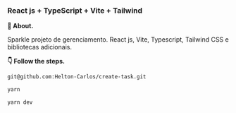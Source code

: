 ### React js + TypeScript + Vite + Tailwind

**💬 About.** 

Sparkle projeto de gerenciamento. React js, Vite, Typescript, Tailwind CSS e bibliotecas adicionais.

**👇 Follow the steps.** 

```bash
git@github.com:Helton-Carlos/create-task.git
```

```bash
yarn 
```

```bash
yarn dev
```
